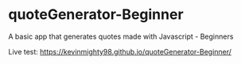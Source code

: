 # quoteGenerator-Beginner
A basic app that generates quotes made with Javascript - Beginners

Live test: https://kevinmighty98.github.io/quoteGenerator-Beginner/

